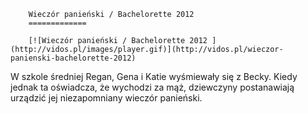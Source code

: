 
        Wieczór panieński / Bachelorette 2012 
        =============
        
        [![Wieczór panieński / Bachelorette 2012 ](http://vidos.pl/images/player.gif)](http://vidos.pl/wieczor-panienski-bachelorette-2012)
        
        
 W szkole średniej Regan, Gena i Katie wyśmiewały się z Becky. Kiedy jednak ta oświadcza, że wychodzi za mąż, dziewczyny postanawiają urządzić jej niezapomniany wieczór panieński.
    